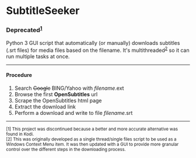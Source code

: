 # SubtitleSeeker
### Deprecated<sup>[1](#fn1)</sup>
Python 3 GUI script that automatically (or manually) downloads subtitles (.srt files) for media files based on the filename. 
It's multithreaded<sup>[2](#fn2)</sup> so it can run multiple tasks at once. 



___

#### Procedure
1. Search ~~Google~~ BING/Yahoo with _filename_.ext
2. Browse the first **OpenSubtitles** url
3. Scrape the OpenSubtitles html page
4. Extract the download link
5. Perform a download and write to file _filename_.srt

___

<sub>
<a name="fn1"/>[1] This project was discontinued because a better and more accurate alternative was found in Kodi. 
</br>
<a name="fn2"/>[2] This was originally developed as a single thread/single files script to be used 
as a Windows Context Menu item. It was then updated with a GUI to provide more granular control over the different steps in the downloading process.
</sub>
